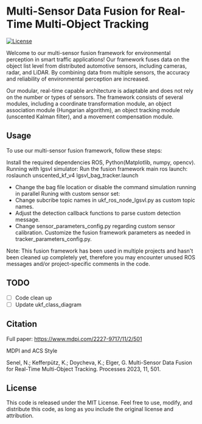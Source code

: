 # Multi-Sensor Data Fusion for Real-Time Multi-Object Tracking

[![License](https://img.shields.io/badge/License-MIT-blue.svg)](https://opensource.org/licenses/MIT)

Welcome to our multi-sensor fusion framework for environmental perception in smart traffic applications! Our framework fuses data on the object list level from distributed automotive sensors, including cameras, radar, and LiDAR. By combining data from multiple sensors, the accuracy and reliability of environmental perception are increased.

Our modular, real-time capable architecture is adaptable and does not rely on the number or types of sensors. The framework consists of several modules, including a coordinate transformation module, an object association module (Hungarian algorithm), an object tracking module (unscented Kalman filter), and a movement compensation module.


## Usage
To use our multi-sensor fusion framework, follow these steps:

Install the required dependencies ROS, Python(Matplotlib, numpy, opencv).
Running with lgsvl simulator:
Run the fusion framework main ros launch: roslaunch unscented_kf_v4 lgsvl_bag_tracker.launch
  - Change the bag file location or disable the command simulation running in parallel
Runing with custom sensor set:
  - Change subcribe topic names in ukf_ros_node_lgsvl.py as custom topic names.
  - Adjust the detection callback functions to parse custom detection message.
  - Change sensor_parameters_config.py regarding custom sensor calibration.
Customize the fusion framework parameters as needed in tracker_parameters_config.py.

Note: This fusion framework has been used in multiple projects and hasn't been cleaned up completely yet, therefore you may encounter unused ROS messages and/or project-specific comments in the code.

## TODO
- [ ] Code clean up
- [ ] Update ukf_class_diagram

## Citation
Full paper: https://www.mdpi.com/2227-9717/11/2/501

MDPI and ACS Style

Senel, N.; Kefferpütz, K.; Doycheva, K.; Elger, G. Multi-Sensor Data Fusion for Real-Time Multi-Object Tracking. Processes 2023, 11, 501.

## License
This code is released under the MIT License. Feel free to use, modify, and distribute this code, as long as you include the original license and attribution.
